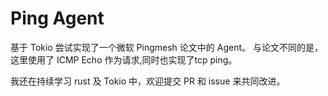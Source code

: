 # Ping Agent
基于 Tokio 尝试实现了一个微软 Pingmesh 论文中的 Agent。
与论文不同的是，这里使用了 ICMP Echo 作为请求,同时也实现了tcp ping。

我还在持续学习 rust 及 Tokio 中，欢迎提交 PR 和 issue 来共同改进。
